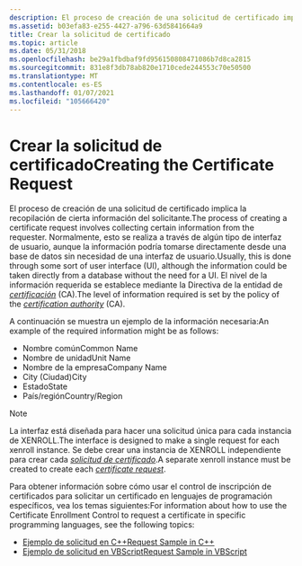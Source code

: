 ```yaml
---
description: El proceso de creación de una solicitud de certificado implica la recopilación de cierta información del solicitante.
ms.assetid: b03efa83-e255-4427-a796-63d5841664a9
title: Crear la solicitud de certificado
ms.topic: article
ms.date: 05/31/2018
ms.openlocfilehash: be29a1fbdbaf9fd956150808471086b7d8ca2815
ms.sourcegitcommit: 831e8f3db78ab820e1710cede244553c70e50500
ms.translationtype: MT
ms.contentlocale: es-ES
ms.lasthandoff: 01/07/2021
ms.locfileid: "105666420"
---
```

# <a name="creating-the-certificate-request"></a><span data-ttu-id="41167-103">Crear la solicitud de certificado</span><span class="sxs-lookup"><span data-stu-id="41167-103">Creating the Certificate Request</span></span>

<span data-ttu-id="41167-104">El proceso de creación de una solicitud de certificado implica la recopilación de cierta información del solicitante.</span><span class="sxs-lookup"><span data-stu-id="41167-104">The process of creating a certificate request involves collecting certain information from the requester.</span></span> <span data-ttu-id="41167-105">Normalmente, esto se realiza a través de algún tipo de interfaz de usuario, aunque la información podría tomarse directamente desde una base de datos sin necesidad de una interfaz de usuario.</span><span class="sxs-lookup"><span data-stu-id="41167-105">Usually, this is done through some sort of user interface (UI), although the information could be taken directly from a database without the need for a UI.</span></span> <span data-ttu-id="41167-106">El nivel de la información requerida se establece mediante la Directiva de la entidad de [*certificación*](../secgloss/c-gly.md) (CA).</span><span class="sxs-lookup"><span data-stu-id="41167-106">The level of information required is set by the policy of the [*certification authority*](../secgloss/c-gly.md) (CA).</span></span>

<span data-ttu-id="41167-107">A continuación se muestra un ejemplo de la información necesaria:</span><span class="sxs-lookup"><span data-stu-id="41167-107">An example of the required information might be as follows:</span></span>

-   <span data-ttu-id="41167-108">Nombre común</span><span class="sxs-lookup"><span data-stu-id="41167-108">Common Name</span></span>
-   <span data-ttu-id="41167-109">Nombre de unidad</span><span class="sxs-lookup"><span data-stu-id="41167-109">Unit Name</span></span>
-   <span data-ttu-id="41167-110">Nombre de la empresa</span><span class="sxs-lookup"><span data-stu-id="41167-110">Company Name</span></span>
-   <span data-ttu-id="41167-111">City (Ciudad)</span><span class="sxs-lookup"><span data-stu-id="41167-111">City</span></span>
-   <span data-ttu-id="41167-112">Estado</span><span class="sxs-lookup"><span data-stu-id="41167-112">State</span></span>
-   <span data-ttu-id="41167-113">País/región</span><span class="sxs-lookup"><span data-stu-id="41167-113">Country/Region</span></span>

> [!Note]  
> <span data-ttu-id="41167-114">La interfaz está diseñada para hacer una solicitud única para cada instancia de XENROLL.</span><span class="sxs-lookup"><span data-stu-id="41167-114">The interface is designed to make a single request for each xenroll instance.</span></span> <span data-ttu-id="41167-115">Se debe crear una instancia de XENROLL independiente para crear cada [*solicitud de certificado*](../secgloss/c-gly.md).</span><span class="sxs-lookup"><span data-stu-id="41167-115">A separate xenroll instance must be created to create each [*certificate request*](../secgloss/c-gly.md).</span></span>

 

<span data-ttu-id="41167-116">Para obtener información sobre cómo usar el control de inscripción de certificados para solicitar un certificado en lenguajes de programación específicos, vea los temas siguientes:</span><span class="sxs-lookup"><span data-stu-id="41167-116">For information about how to use the Certificate Enrollment Control to request a certificate in specific programming languages, see the following topics:</span></span>

-   [<span data-ttu-id="41167-117">Ejemplo de solicitud en C++</span><span class="sxs-lookup"><span data-stu-id="41167-117">Request Sample in C++</span></span>](request-sample-in-c-.md)
-   [<span data-ttu-id="41167-118">Ejemplo de solicitud en VBScript</span><span class="sxs-lookup"><span data-stu-id="41167-118">Request Sample in VBScript</span></span>](request-sample-in-vbscript.md)

 

 
